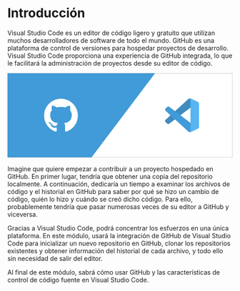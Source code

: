 # Introducción

Visual Studio Code es un editor de código ligero y gratuito que utilizan muchos desarrolladores de software de todo el mundo. GitHub es una plataforma de control de versiones para hospedar proyectos de desarrollo. Visual Studio Code proporciona una experiencia de GitHub integrada, lo que le facilitará la administración de proyectos desde su editor de código.

![](img/visual-studio-code-github.png)

Imagine que quiere empezar a contribuir a un proyecto hospedado en GitHub. En primer lugar, tendría que obtener una copia del repositorio localmente. A continuación, dedicaría un tiempo a examinar los archivos de código y el historial en GitHub para saber por qué se hizo un cambio de código, quién lo hizo y cuándo se creó dicho código. Para ello, probablemente tendría que pasar numerosas veces de su editor a GitHub y viceversa.

Gracias a Visual Studio Code, podrá concentrar los esfuerzos en una única plataforma. En este módulo, usará la integración de GitHub de Visual Studio Code para inicializar un nuevo repositorio en GitHub, clonar los repositorios existentes y obtener información del historial de cada archivo, y todo ello sin necesidad de salir del editor.

Al final de este módulo, sabrá cómo usar GitHub y las características de control de código fuente en Visual Studio Code.